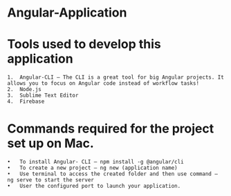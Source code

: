 # Angular-Application
 
# Tools used to develop this application
    1.	Angular-CLI – The CLI is a great tool for big Angular projects. It allows you to focus on Angular code instead of workflow tasks!
    2.	Node.js
    3.	Sublime Text Editor
    4.	Firebase 

# Commands required for the project set up on Mac. 
    •	To install Angular- CLI – npm install -g @angular/cli
    •	To create a new project – ng new (application name)
    •	Use terminal to access the created folder and then use command – ng serve to start the server
    •	User the configured port to launch your application.
    
    
    
